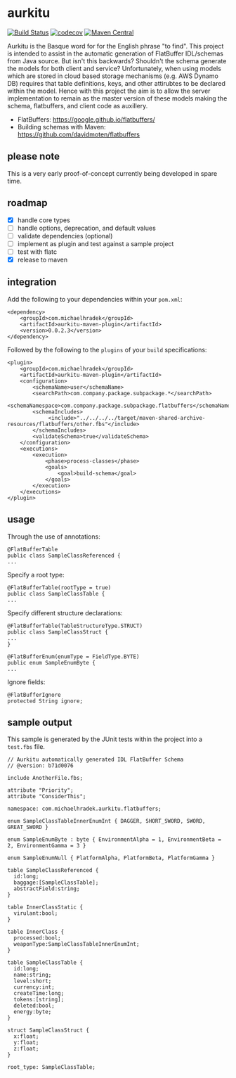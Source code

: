 # aurkitu 

[![Build Status](https://travis-ci.org/mhradek/aurkitu.svg?branch=master)](https://travis-ci.org/mhradek/aurkitu)
[![codecov](https://codecov.io/gh/mhradek/aurkitu/branch/master/graph/badge.svg)](https://codecov.io/gh/mhradek/aurkitu)
[![Maven Central](https://maven-badges.herokuapp.com/maven-central/com.michaelhradek/aurkitu-maven-plugin/badge.svg)](https://maven-badges.herokuapp.com/maven-central/com.michaelhradek/aurkitu-maven-plugin)


Aurkitu is the Basque word for for the English phrase "to find". This project is intended to assist in the automatic generation of FlatBuffer IDL/schemas from Java source. But isn't this backwards? Shouldn't the schema generate the models for both client and service? Unfortunately, when using models which are stored in cloud based storage mechanisms (e.g. AWS Dynamo DB) requires that table definitions, keys, and other attirubtes to be declared within the model. Hence with this project the aim is to allow the server implementation to remain as the master version of these models making the schema, flatbuffers, and client code as auxillery. 

* FlatBuffers: https://google.github.io/flatbuffers/
* Building schemas with Maven: https://github.com/davidmoten/flatbuffers

## please note 
This is a very early proof-of-concept currently being developed in spare time.

## roadmap
- [x] handle core types
- [ ] handle options, deprecation, and default values
- [ ] validate dependencies (optional)
- [ ] implement as plugin and test against a sample project
- [ ] test with flatc
- [x] release to maven

## integration
Add the following to your dependencies within your `pom.xml`:
```
<dependency>
    <groupId>com.michaelhradek</groupId>
    <artifactId>aurkitu-maven-plugin</artifactId>
    <version>0.0.2.3</version>
</dependency>
```
Followed by the following to the `plugins` of your `build` specifications:
```
<plugin>
    <groupId>com.michaelhradek</groupId>
    <artifactId>aurkitu-maven-plugin</artifactId>
    <configuration>
        <schemaName>user</schemaName>
        <searchPath>com.company.package.subpackage.*</searchPath>
        <schemaNamespace>com.company.package.subpackage.flatbuffers</schemaNamespace>
        <schemaIncludes>
             <include>"../../../../target/maven-shared-archive-resources/flatbuffers/other.fbs"</include>
        </schemaIncludes>
        <validateSchema>true</validateSchema>
    </configuration>
    <executions>
        <execution>
            <phase>process-classes</phase>
            <goals>
                <goal>build-schema</goal>
            </goals>
        </execution>
    </executions>
</plugin>
```
## usage
Through the use of annotations:
```
@FlatBufferTable
public class SampleClassReferenced {
...
```
Specify a root type:
```
@FlatBufferTable(rootType = true)
public class SampleClassTable {
...
```
Specify different structure declarations:
```
@FlatBufferTable(TableStructureType.STRUCT)
public class SampleClassStruct {
...
}

@FlatBufferEnum(enumType = FieldType.BYTE)
public enum SampleEnumByte {
...
```

Ignore fields:
```
@FlatBufferIgnore
protected String ignore;
```

## sample output
This sample is generated by the JUnit tests within the project into a `test.fbs` file.

```
// Aurkitu automatically generated IDL FlatBuffer Schema
// @version: b71d0076

include AnotherFile.fbs;

attribute "Priority";
attribute "ConsiderThis";

namespace: com.michaelhradek.aurkitu.flatbuffers;

enum SampleClassTableInnerEnumInt { DAGGER, SHORT_SWORD, SWORD, GREAT_SWORD }

enum SampleEnumByte : byte { EnvironmentAlpha = 1, EnvironmentBeta = 2, EnvironmentGamma = 3 }

enum SampleEnumNull { PlatformAlpha, PlatformBeta, PlatformGamma }

table SampleClassReferenced {
  id:long;
  baggage:[SampleClassTable];
  abstractField:string;
}

table InnerClassStatic {
  virulant:bool;
}

table InnerClass {
  processed:bool;
  weaponType:SampleClassTableInnerEnumInt;
}

table SampleClassTable {
  id:long;
  name:string;
  level:short;
  currency:int;
  createTime:long;
  tokens:[string];
  deleted:bool;
  energy:byte;
}

struct SampleClassStruct {
  x:float;
  y:float;
  z:float;
}

root_type: SampleClassTable;
```      
